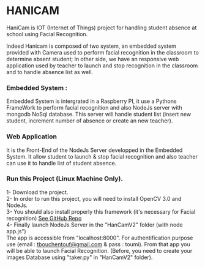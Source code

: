 # HANICAM

HaniCam is IOT (Internet of Things) project for handling student absence at school using Facial Recognition.

Indeed Hanicam is composed of two system, an embedded system provided with Camera used to perform facial recognition in the classroom 
to determine absent student; In other side, we have an responsive web application used by teacher to launch and stop recognition in 
the classroom and to handle absence list as well.

### Embedded System :

Embedded System is intergrated in a Raspberry PI, it use a Pythons FrameWork to perform facial recognition and also NodeJs server with
mongodb NoSql database. This server will handle student list (insert new student, increment number of absence or create an new teacher).

### Web Application

It is the Front-End of the NodeJs Server developped in the Embedded System. It allow student to launch & stop facial recognition
and also teacher can use it to handle list of student absence.

### Run this Project (Linux Machine Only).

1- Download the project.</br>
2- In order to run this project, you will need to install OpenCV 3.0 and NodeJs.</br>
3- You should also install properly this framework (it's necessary for Facial recognition) [See GitHub Repo](https://github.com/bytefish/facerec)<br/>
4- Finally launch NodeJs Server in the "HanCamV2" folder (with node app.js")<br/>
   The app is accessible from "localhost:8000". For authentification purpose use (email : tbouchentouf@gmail.com & pass : toumi).
   From that app you will be able to launch Facial Recognition. 
   (Before, you need to create your images Database using "taker.py" in "HanCamV2" folder).



